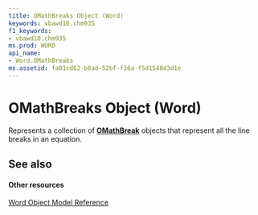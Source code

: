 ```yaml
---
title: OMathBreaks Object (Word)
keywords: vbawd10.chm935
f1_keywords:
- vbawd10.chm935
ms.prod: WORD
api_name:
- Word.OMathBreaks
ms.assetid: fa01cd62-b8ad-52bf-f36a-f5d1548d3d1e
---
```



# OMathBreaks Object (Word)

Represents a collection of  **[OMathBreak](omathbreak-object-word.md)** objects that represent all the line breaks in an equation.


## See also


#### Other resources



[Word Object Model Reference](http://msdn.microsoft.com/library/object-model-word-vba-reference%28Office.15%29.aspx)

